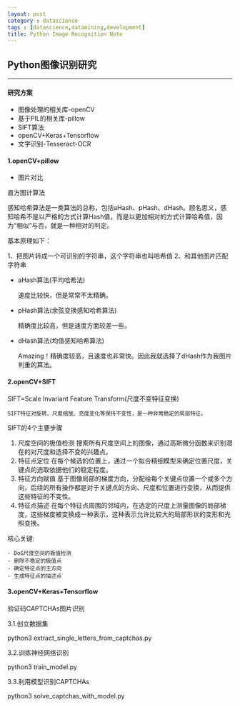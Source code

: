 ```yaml
---
layout: post
category : datascience
tags : [datascience,datamining,development]
title: Python Image Recognition Note
---
```


## Python图像识别研究
-----------------------------------------------------


#### 研究方案

- 图像处理的相关库-openCV
- 基于PIL的相关库-pillow
- SIFT算法
- openCV+Keras+Tensorflow
- 文字识别-Tesseract-OCR

#### 1.openCV+pillow

* 图片对比

直方图计算法


感知哈希算法是一类算法的总称，包括aHash、pHash、dHash。顾名思义，感知哈希不是以严格的方式计算Hash值，而是以更加相对的方式计算哈希值，因为“相似”与否，就是一种相对的判定。

基本原理如下：

1、把图片转成一个可识别的字符串，这个字符串也叫哈希值
2、和其他图片匹配字符串


* aHash算法(平均哈希法)

	速度比较快，但是常常不太精确。

* pHash算法(余弦变换感知哈希算法)

	精确度比较高，但是速度方面较差一些。

* dHash算法(均值感知哈希算法)

	Amazing！精确度较高，且速度也非常快。因此我就选择了dHash作为我图片判重的算法。

#### 2.openCV+SIFT

SIFT=Scale Invariant Feature Transform(尺度不变特征变换)

	SIFT特征对旋转、尺度缩放、亮度变化等保持不变性，是一种非常稳定的局部特征。

SIFT的4个主要步骤

1. 尺度空间的极值检测 搜索所有尺度空间上的图像，通过高斯微分函数来识别潜在的对尺度和选择不变的兴趣点。
2. 特征点定位 在每个候选的位置上，通过一个拟合精细模型来确定位置尺度，关键点的选取依据他们的稳定程度。
3. 特征方向赋值 基于图像局部的梯度方向，分配给每个关键点位置一个或多个方向，后续的所有操作都是对于关键点的方向、尺度和位置进行变换，从而提供这些特征的不变性。
4. 特征点描述 在每个特征点周围的邻域内，在选定的尺度上测量图像的局部梯度，这些梯度被变换成一种表示，这种表示允许比较大的局部形状的变形和光照变换。

核心关键:

	- DoG尺度空间的极值检测
	- 删除不稳定的极值点
	- 确定特征点的主方向
	- 生成特征点的描述点

#### 3.openCV+Keras+Tensorflow

验证码CAPTCHAs图片识别

3.1.创立数据集

python3 extract_single_letters_from_captchas.py

3.2.训练神经网络识别

python3 train_model.py

3.3.利用模型识别CAPTCHAs

python3 solve_captchas_with_model.py




